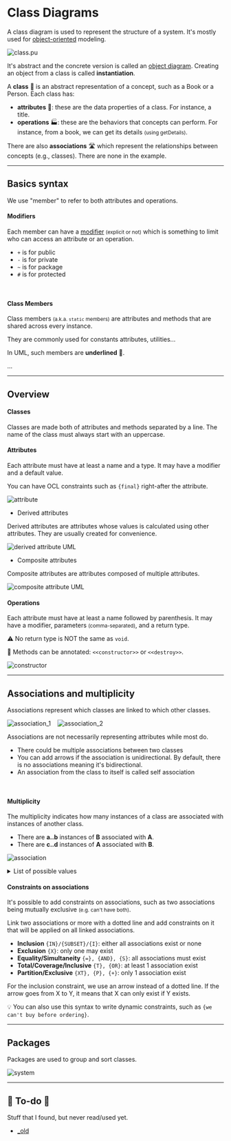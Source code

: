 # Class Diagrams

<div class="row row-cols-md-2"><div>

A class diagram is used to represent the structure of a system. It's mostly used for [object-oriented](/programming-languages/_paradigm/oo.md) modeling.

<div class="text-center">

![class.pu](_uml/class.svg)
</div>

It's abstract and the concrete version is called an [object diagram](../object/index.md). Creating an object from a class is called **instantiation**.
</div><div>

A **class** 🏡 is an abstract representation of a concept, such as a Book or a Person. Each class has:

* **attributes** 🎫: these are the data properties of a class. For instance, a title.
* **operations** 🏭: these are the behaviors that concepts can perform. For instance, from a book, we can get its details <small>(using getDetails)</small>.

There are also **associations** 🛣️ which represent the relationships between concepts (e.g., classes). There are none in the example.
</div></div>

<hr class="sep-both">

## Basics syntax

<div class="row row-cols-md-2"><div>

We use "member" to refer to both attributes and operations.

#### Modifiers

Each member can have a [modifier](/programming-languages/_paradigm/oo.md#access-control) <small>(explicit or not)</small> which is something to limit who can access an attribute or an operation.

* `+` is for public
* `-` is for private
* `~` is for package
* `#` is for protected

<br>

#### Class Members

Class members <small>(a.k.a. `static` members)</small> are attributes and methods that are shared across every instance.

They are commonly used for constants attributes, utilities...

In UML, such members are **underlined** 🌵.
</div><div>

...
</div></div>

<hr class="sep-both">

## Overview

<div class="row row-cols-md-2"><div>

#### Classes

Classes are made both of attributes and methods separated by a line. The name of the class must always start with an uppercase.

#### Attributes

Each attribute must have at least a name and a type. It may have a modifier and a default value.

You can have OCL constraints such as `{final}` right-after the attribute.

<div class="text-center">

![attribute](_uml/attribute.svg)
</div>

* Derived attributes

Derived attributes are attributes whose values is calculated using other attributes. They are usually created for convenience.

<div class="text-center">

![derived attribute UML](_uml/derived.svg)
</div>

* Composite attributes

Composite attributes are attributes composed of multiple attributes. 

<div class="text-center">

![composite attribute UML](_uml/composite.svg)
</div>
</div><div>

#### Operations

Each attribute must have at least a name followed by parenthesis. It may have a modifier, parameters <small>(comma-separated)</small>, and a return type.

⚠️ No return type is NOT the same as `void`.

📝 Methods can be annotated: `<<constructor>>` or `<<destroy>>`.

<div class="text-center">

![constructor](_uml/constructor.svg)
</div>
</div></div>

<hr class="sep-both">

## Associations and multiplicity

<div class="row row-cols-md-2"><div>

Associations represent which classes are linked to which other classes.

<div class="text-center">

![association_1](_uml/association_1.svg)&nbsp;&nbsp;&nbsp;
![association_2](_uml/association_2.svg)
</div>

Associations are not necessarily representing attributes while most do.

* There could be multiple associations between two classes
* You can add arrows if the association is unidirectional. By default, there is no associations meaning it's bidirectional.
* An association from the class to itself is called self association

<br>

#### Multiplicity

The multiplicity indicates how many instances of a class are associated with instances of another class.

* There are **a..b** instances of **B** associated with **A**.
* There are **c..d** instances of **A** associated with **B**.

<div class="text-center">

![association](_uml/association.svg)
</div>

<details class="details-e">
<summary>List of possible values</summary>

* <kbd>n</kbd>: same as <kbd>n..n</kbd>
* <kbd>*</kbd>: same as <kbd>0..\*</kbd>
* <kbd>0..1</kbd>: 0 or 1
* <kbd>0..*</kbd>: same as <kbd>\*</kbd>
* <kbd>1..*</kbd>: 1 or more
* <kbd>n..*</kbd>: <kbd>n</kbd> or more
* <kbd>n..m</kbd>: at least <kbd>n</kbd>, and up to <kbd>m</kbd>
* <kbd>n..n</kbd>: exactly <kbd>n</kbd>

For instance, we could replace <kbd>a..b</kbd> with <kbd>0..1</kbd> <small>(meaning 0 or 1)</small> or with <kbd>*</kbd> (0 or more).
</details>
</div><div>

#### Constraints on associations

It's possible to add constraints on associations, such as two associations being mutually exclusive <small>(e.g. can't have both)</small>.

Link two associations or more with a dotted line and add constraints on it that will be applied on all linked associations.

* **Inclusion** `{IN}/{SUBSET}/{I}`: either all associations exist or none
* **Exclusion** `{X}`: only one may exist
* **Equality/Simultaneity** ``{=}, {AND}, {S}``: all associations must exist
* **Total/Coverage/Inclusive** ``{T}, {OR}``: at least 1 association exist
* **Partition/Exclusive** ``{XT}, {P}, {+}``: only 1 association exist

For the inclusion constraint, we use an arrow instead of a dotted line. If the arrow goes from X to Y, it means that X can only exist if Y exists.

💡 You can also use this syntax to write dynamic constraints, such as `{we can't buy before ordering}`.
</div></div>

<hr class="sep-both">

## Packages

<div class="row row-cols-md-2"><div>

Packages are used to group and sort classes.
</div><div>

![system](_uml/system.svg)
</div></div>

<hr class="sep-both">

## 👻 To-do 👻

Stuff that I found, but never read/used yet.

<div class="row row-cols-md-2"><div>

* [_old](_old/index.md)
</div><div>


</div></div>